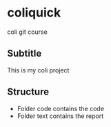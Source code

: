# coliquick
coli git course

## Subtitle

This is my coli project

## Structure

- Folder code contains the code
- Folder text contains the report


